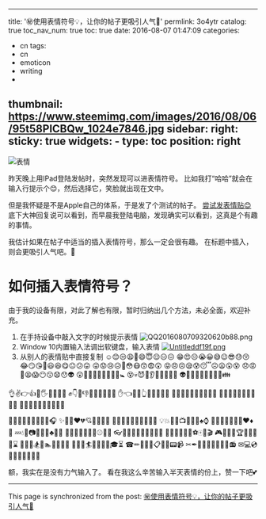 
---
title: '㊙使用表情符号💡，让你的帖子更吸引人气💯'
permlink: 3o4ytr
catalog: true
toc_nav_num: true
toc: true
date: 2016-08-07 01:47:09
categories:
- cn
tags:
- cn
- emoticon
- writing
- 
thumbnail: https://www.steemimg.com/images/2016/08/06/95t58PICBQw_1024e7846.jpg
sidebar:
    right:
        sticky: true
widgets:
    -
        type: toc
        position: right
---


![表情](https://www.steemimg.com/images/2016/08/06/95t58PICBQw_1024e7846.jpg)

昨天晚上用IPad登陆发帖时，突然发现可以进表情符号。
比如我打“哈哈”就会在输入行提示个😊，然后选择它，笑脸就出现在文中。

但是我怀疑是不是Apple自己的体系，于是发了个测试的帖子。
[尝试发表情贴😊](https://steemit.com/cn/@oflyhigh/vxx1t)
底下大神回复说可以看到，而早晨我登陆电脑，发现确实可以看到，这真是个有趣的事情。

我估计如果在帖子中适当的插入表情符号，那么一定会很有趣。
在标题中插入，则会更吸引人气吧。🎉

# 如何插入表情符号？

由于我的设备有限，对此了解也有限，暂时归纳出几个方法，未必全面，欢迎补充。

1. 在手持设备中敲入文字的时候提示表情
![QQ2016080709320620b88.png](https://www.steemimg.com/images/2016/08/06/QQ2016080709320620b88.png)
2. Window 10内置输入法调出软键盘，输入表情
[![Untitleddf19f.png](https://www.steemimg.com/images/2016/08/06/Untitleddf19f.png)](https://www.steemimg.com/image/91FeB)
3. 从别人的表情贴中直接复制
☺😊😒😩🙂😄😇😌😑😖
😁😍😔😭😀😅😉😎😓😚
😂😏😘🙁😃😆😋😐😕😛
😜😟😢😥😬😳😷😙😨😲
😝😠😣😪😰😴☹😦😮😵
😞😡😤😫😱😶😗😧😯👽
😲👾👿👺💋👄🚶👥👫🚼
😵💀😈👀👂👣🏃💏👬🚸
👽👻👹👅👃💃👤💑👭👪

👌✌👉👍👐🖐🙏🙇🙎🎅
✊👇👊👎💪🖖🙅🙋💁👮
✋👈👋👏👆🙌🙆🙍👯👰
🖖🙅🙋💁👮👲👸💆👦👩
🙌🙆🙍👯👰👳👼💇👧👴
🙏🙇🙎🎅👱👷💂👶👨👵

🎈🎶🎆🎂💓💗💚💞💝🎧
✨🎀🎇❤💔💘💛💌💟💅
🎉🎁🎊💕💖💙💜💍🎥💎
💡💥💨💬📺🎤🎹🎼♠⌚
💢💦💩💭🔮🎷🎺♥♦🎒
💤💧💫📷🎵🎸🎻♣👑🎩
👒👕👘👛👞👡🔑⚾🎌🎨
👓👖👙👜👟👢🔱⛳🎣🎫
👔👗👚👝👠💄⚽🀄🎦🎬
🎮🎲🎽🏀🏆🏉🎃🎍🎐⌛
🎯🎳🎾🏂🏇🏊🎄🎎🎑⏰
🎱🎴🎿🏄🏈🏮🎋🎏🎓⏳
☎✏💽📀📅📋📎📛📟📹
✂✒💾📁📆📌📏📝📠📻
✉💻💿📂📇📍📐📞📡📼

额，我实在是没有力气输入了。
看在我这么辛苦输入半天表情的份上，赞一下吧💕

- - -

This page is synchronized from the post: [㊙使用表情符号💡，让你的帖子更吸引人气💯](https://steemit.com/@oflyhigh/3o4ytr)
